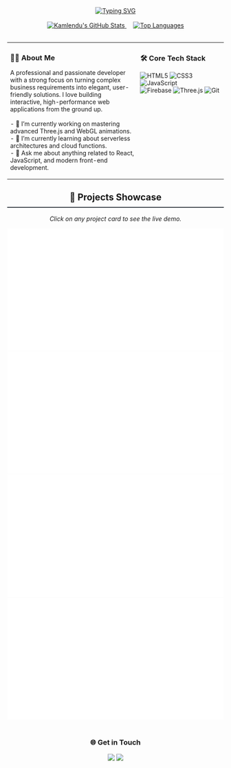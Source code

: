 <div align="center">
  <a href="https://git.io/typing-svg"><img src="https://readme-typing-svg.herokuapp.com?font=Poppins&size=35&pause=1000&color=F0F6FC&center=true&vCenter=true&width=500&lines=Kamlendu+Kumar;Front-End+%26+Full-Stack+Developer" alt="Typing SVG" /></a>
</div>

<br>

<div align="center">
  <a href="https://github.com/Satwik-Singh-oss">
    <img src="https://github-readme-stats.vercel.app/api?username=Satwik-Singh-oss&show_icons=true&theme=github_dark&hide_border=true&count_private=true&include_all_commits=true" alt="Kamlendu's GitHub Stats" />
  </a>
  &nbsp;&nbsp;&nbsp;
  <a href="https://github.com/Satwik-Singh-oss">
    <img src="https://github-readme-stats.vercel.app/api/top-langs/?username=Satwik-Singh-oss&layout=compact&theme=github_dark&hide_border=true" alt="Top Languages" />
  </a>
</div>

<br>

<table width="100%">
  <tr>
    <td valign="top">
      <h3 align="left">👨‍💻 About Me</h3>
      <p align="left">
        A professional and passionate developer with a strong focus on turning complex business requirements into elegant, user-friendly solutions. I love building interactive, high-performance web applications from the ground up.
        <br/><br/>
        - 🔭 I’m currently working on mastering advanced Three.js and WebGL animations.
        <br/>
        - 🌱 I’m currently learning about serverless architectures and cloud functions.
        <br/>
        - 💬 Ask me about anything related to React, JavaScript, and modern front-end development.
      </p>
    </td>
    <td valign="top" width="40%">
      <h3 align="left">🛠️ Core Tech Stack</h3>
      <p align="left">
        <img src="https://img.shields.io/badge/html5-%23E34F26.svg?style=for-the-badge&logo=html5&logoColor=white" alt="HTML5">
        <img src="https://img.shields.io/badge/css3-%231572B6.svg?style=for-the-badge&logo=css3&logoColor=white" alt="CSS3">
        <img src="https://img.shields.io/badge/javascript-%23323330.svg?style=for-the-badge&logo=javascript&logoColor=%23F7DF1E" alt="JavaScript">
        <br>
        <img src="https://img.shields.io/badge/Firebase-039BE5?style=for-the-badge&logo=Firebase&logoColor=white" alt="Firebase">
        <img src="https://img.shields.io/badge/three.js-black?style=for-the-badge&logo=three.js&logoColor=white" alt="Three.js">
        <img src="https://img.shields.io/badge/git-%23F05033.svg?style=for-the-badge&logo=git&logoColor=white" alt="Git">
      </p>
    </td>
  </tr>
</table>

<h2 align="center" style="border-bottom: 2px solid #30363d; padding-bottom: 10px;">🚀 Projects Showcase</h2>

<p align="center">
  <i>Click on any project card to see the live demo.</i>
</p>

<div align="center">
    <a href="https://satwik-singh-oss.github.io/My-Portfolio-Showcase/VCVX/" target="_blank">
      <img src="previews/portfolio-preview.svg" alt="VCVX Interactive Showcase Preview">
    </a>
    <br>
    <a href="https://satwik-singh-oss.github.io/My-Portfolio-Showcase/EZScope3-Showcase/" target="_blank">
      <img src="previews/ezscope3-preview.svg" alt="EZScope3 Project Preview">
    </a>
    <br>
    <a href="https://satwik-singh-oss.github.io/My-Portfolio-Showcase/aum-foundation-project/" target="_blank">
      <img src="previews/aum-preview.svg" alt="AUM Foundation Project Preview">
    </a>
    <br>
    <a href="https://satwik-singh-oss.github.io/My-Portfolio-Showcase/BFF-Showcase/" target="_blank">
      <img src="previews/bff-preview.svg" alt="BFF Project Preview">
    </a>
</div>

<br>

<div align="center">
  <h3>🌐 Get in Touch</h3>
  <a href="mailto:kamlendukumar782@gmail.com"><img src="https://img.shields.io/badge/Gmail-D14836?style=for-the-badge&logo=gmail&logoColor=white" /></a>
  <a href="https://www.linkedin.com/in/kamlendu-kumar-3b2373140/"><img src="https://img.shields.io/badge/LinkedIn-0077B5?style=for-the-badge&logo=linkedin&logoColor=white" /></a>
</div>
